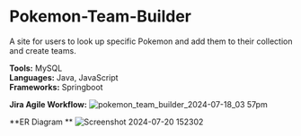 # Pokemon-Team-Builder
A site for users to look up specific Pokemon and add them to their collection and create teams.

**Tools:** MySQL  
**Languages:** Java, JavaScript  
**Frameworks:** Springboot  

**Jira Agile Workflow:**
![pokemon_team_builder_2024-07-18_03 57pm](https://github.com/user-attachments/assets/9fce41cb-a229-437f-9f62-08e910adf51f)

**ER Diagram **
![Screenshot 2024-07-20 152302](https://github.com/user-attachments/assets/4a8e3303-9eaf-4c3d-9888-04c14d68fee8)
